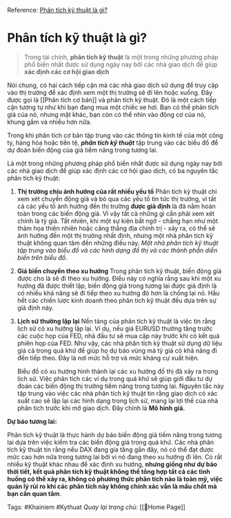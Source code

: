 Reference: [Phân tích kỹ thuật là gì?](https://www.xtb.com/vn/learn-to-trade/phan-tich-ky-thuat-la-gi)

# Phân tích kỹ thuật là gì?
> Trong tài chính, **phân tích kỹ thuật** là một trong những phương pháp phổ biến nhất được sử dụng ngày nay bởi các nhà giao dịch để giúp **xác định các cơ hội giao dịch**

Nói chung, có hai cách tiếp cận mà các nhà giao dịch sử dụng để truy cập vào thị trường để xác định xem một thị trường sẽ đi lên hoặc xuống. Đây được gọi là [[Phân tích cơ bản]] và phân tích kỹ thuật. Đó là một cách tiếp cận tương tự như khi bạn đang mua một chiếc xe hơi. Bạn có thể phân tích giá của nó, nhưng mặt khác, bạn còn có thể nhìn vào động cơ của nó, khung gầm và nhiều hơn nữa.

Trong khi phân tích cơ bản tập trung vào các thông tin kinh tế của một công ty, hàng hóa hoặc tiền tệ, _**phân tích kỹ thuật**_ tập trung vào các biểu đồ để dự đoán biến động của giá tiềm năng trong tương lai.

Là một trong những phương pháp phổ biến nhất được sử dụng ngày nay bởi các nhà giao dịch để giúp xác định các cơ hội giao dịch, có ba nguyên tắc phân tích kỹ thuật:

1.  **Thị trường chịu ảnh hưởng của rất nhiều yếu tố**
	Phân tích kỹ thuật chỉ xem xét chuyển động giá và bỏ qua các yếu tố tin tức thị trường, vì tất cả các yếu tố ảnh hưởng đến thị trường **được giả định** là đã nằm hoàn toàn trong các biến động giá. Vì vậy tất cả những gì cần phải xem xét chính là tỷ giá.
	Tất nhiên, khi một sự kiện bất ngờ - chẳng hạn như một thảm họa thiên nhiên hoặc căng thẳng địa chính trị - xảy ra, có thể sẽ ảnh hưởng đến một thị trường nhất định, nhưng một nhà phân tích kỹ thuật không quan tâm đến những điều này. *Một nhà phân tích kỹ thuật tập trung vào biểu đồ và các hình dạng đồ thị và các thành phần diễn biến trên biểu đồ*.
	
2.  **Giá biến chuyển theo xu hướng**
	Trong phân tích kỹ thuật, biến động giá được cho là sẽ đi theo xu hướng. Điều này có nghĩa rằng sau khi một xu hướng đã được thiết lập, biến động giá trong tương lai được giả định là có nhiều khả năng sẽ đi tiếp theo xu hướng đó hơn là chống lại nó. Hầu hết các chiến lược kinh doanh theo phân tích kỹ thuật đều dựa trên sự giả định này.
	
3.  **Lịch sử thường lặp lại**
	Nền tảng của phân tích kỹ thuật là việc tin rằng lịch sử có xu hướng lặp lại. Ví dụ, nếu giá EURUSD thường tăng trước các cuộc họp của FED, nhà đầu tư sẽ mua cặp này trước khi có kết quả phiên họp của FED. Như vậy, các nhà phân tích kỹ thuật sử dụng dữ liệu giá cả trong quá khứ để giúp họ dự báo vùng mà tỷ giá có khả năng đi đến tiếp theo. Đây là nơi mức hỗ trợ và mức kháng cự xuất hiện.

	Biểu đồ có xu hướng hình thành lại các xu hướng đồ thị đã xảy ra trong lịch sử. Việc phân tích các ví dụ trong quá khứ sẽ giúp giới đầu tư dự đoán các biến động thị trường tiềm năng trong tương lai. Nguyên tắc này tập trung vào việc các nhà phân tích kỹ thuật tin rằng giao dịch có xác suất cao sẽ lặp lại các hình dạng trong lịch sử, mang lại lợi thế của nhà phân tích trước khi mở giao dịch. Đây chính là **Mô hình giá.**

**Dự báo tương lai:**

Phân tích kỹ thuật là thực hành dự báo biến động giá tiềm năng trong tương lai dựa trên việc kiểm tra các biến động giá trong quá khứ. Các nhà phân tích kỹ thuật tin rằng nếu DAX đang gia tăng gần đây, nó có thể đạt được mức cao hơn nữa trong tương lai bởi vì nó đang theo xu hướng đi lên. Có rất nhiều kỹ thuật khác nhau để xác định xu hướng, **nhưng giống như dự báo thời tiết, kết quả phân tích kỹ thuật không thể tổng hợp tất cả các tình huống có thể xảy ra, không có phương thức phân tích nào là toàn mỹ, việc quản lý rủi ro khi các phân tích này không chính xác vẫn là mấu chốt mà bạn cần quan tâm**.

Tags: #Khainiem #Kythuat 
*Quay lại trang chủ:* [[🏡Home Page]]